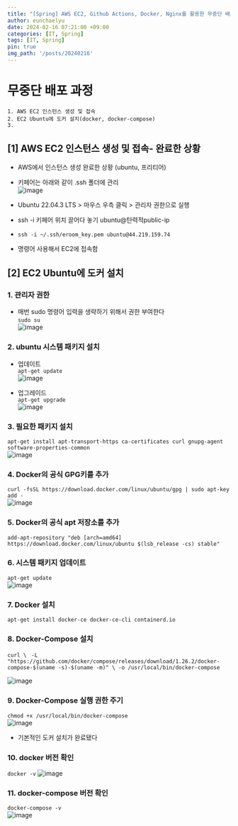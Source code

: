 ```yaml
---
title: "[Spring] AWS EC2, Github Actions, Docker, Nginx를 활용한 무중단 배포(1)"
author: eunchaelyu
date: 2024-02-16 07:21:00 +09:00
categories: [IT, Spring]
tags: [IT, Spring]
pin: true
img_path: '/posts/20240216'
---
```


# 무중단 배포 과정      
    1. AWS EC2 인스턴스 생성 및 접속         
    2. EC2 Ubuntu에 도커 설치(docker, docker-compose)    
    3.     

## [1] AWS EC2 인스턴스 생성 및 접속- 완료한 상황      
- AWS에서 인스턴스 생성 완료한 상황 (ubuntu, 프리티어)   
- 키페어는 아래와 같이 .ssh 폴더에 관리    
![image](https://github.com/eunchaelyu/eunchaelyu.github.io/assets/119996957/eb582e79-2dfd-457e-ac4b-32bee33320b3)    

- Ubuntu 22.04.3 LTS > 마우스 우측 클릭 > 관리자 권한으로 실행
- ssh -i 키페어 위치 끌어다 놓기 ubuntu@탄력적public-ip    
- ```ssh -i ~/.ssh/eroom_key.pem ubuntu@44.219.159.74```        
- 명령어 사용해서 EC2에 접속함

## [2] EC2 Ubuntu에 도커 설치  
### 1. 관리자 권한       
- 매번 sudo 명령어 입력을 생략하기 위해서 권한 부여한다             
```sudo su```    
![image](https://github.com/eunchaelyu/eunchaelyu.github.io/assets/119996957/237f254b-5142-4c8c-b2f4-0dc6d1a9469d)            

### 2. ubuntu 시스템 패키지 설치
- 업데이트  
```apt-get update```    
![image](https://github.com/eunchaelyu/eunchaelyu.github.io/assets/119996957/f43e3789-94d2-4597-ab30-b38162bc36db)          

- 업그레이드        
``apt-get upgrade``    
![image](https://github.com/eunchaelyu/eunchaelyu.github.io/assets/119996957/5fc7aa90-f059-4da0-a8f6-0a098ebf2e39)    

### 3. 필요한 패키지 설치    
```apt-get install apt-transport-https ca-certificates curl gnupg-agent software-properties-common```    
![image](https://github.com/eunchaelyu/eunchaelyu.github.io/assets/119996957/1552c5ef-0a24-469b-ab5c-ddedc274207c)        

### 4. Docker의 공식 GPG키를 추가        
```curl -fsSL https://download.docker.com/linux/ubuntu/gpg | sudo apt-key add -```      
![image](https://github.com/eunchaelyu/eunchaelyu.github.io/assets/119996957/4d5c7ead-fff7-4227-8ab0-c61125db57dd)    

### 5. Docker의 공식 apt 저장소를 추가    
```add-apt-repository "deb [arch=amd64] https://download.docker.com/linux/ubuntu $(lsb_release -cs) stable"```    

### 6. 시스템 패키지 업데이트    
```apt-get update```    
![image](https://github.com/eunchaelyu/eunchaelyu.github.io/assets/119996957/5e3e26bd-ca63-4d64-8ce7-f66d3c3f5b9c)    

### 7. Docker 설치    
```apt-get install docker-ce docker-ce-cli containerd.io```    

### 8. Docker-Compose 설치    
```curl \ ``` 
    ```-L "https://github.com/docker/compose/releases/download/1.26.2/docker-compose-$(uname -s)-$(uname -m)" \
    -o /usr/local/bin/docker-compose```    
    
![image](https://github.com/eunchaelyu/eunchaelyu.github.io/assets/119996957/f018ffb1-8efe-46bc-b68c-bf6a8363ee0f)    

### 9. Docker-Compose 실행 권한 주기    
```chmod +x /usr/local/bin/docker-compose```    
![image](https://github.com/eunchaelyu/eunchaelyu.github.io/assets/119996957/d2edc2a8-deb0-4d31-b338-3b4246b12f16)    

- 기본적인 도커 설치가 완료됐다    

### 10. docker 버전 확인
```docker -v```
![image](https://github.com/eunchaelyu/eunchaelyu.github.io/assets/119996957/969b9efa-221c-42fb-ac1e-9bbc50cc430f)    

### 11.  docker-compose 버전 확인    
```docker-compose -v```    
![image](https://github.com/eunchaelyu/eunchaelyu.github.io/assets/119996957/1d6b9830-d37a-4b9a-afe5-bf7cbf20a2df)





